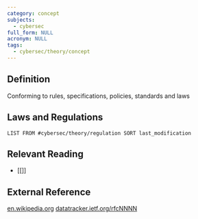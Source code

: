 ```yaml
---
category: concept
subjects:
  - cybersec
full_form: NULL
acronym: NULL
tags:
  - cybersec/theory/concept
---
```


## Definition
Conforming to rules, specifications, policies, standards and laws

## Laws and Regulations
```dataview
LIST FROM #cybersec/theory/regulation SORT last_modification
```


## Relevant Reading
- [[]]

## External Reference
[en.wikipedia.org]()
[datatracker.ietf.org/rfcNNNN](https://datatracker.ietf.org/doc/html/)